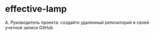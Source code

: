 # effective-lamp
A. Руководитель проекта: создайте удаленный репозиторий в своей учетной записи GitHub 
